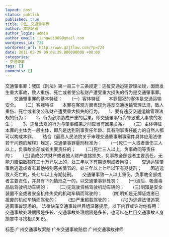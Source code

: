```yaml
---
layout: post
status: publish
published: true
title: 刑法 交通肇事罪
author: 本站记者
author_login: admin
author_email: jiangwei909@gmail.com
wordpress_id: 724
wordpress_url: http://www.gzjtlaw.com/?p=724
date: 2011-05-29 09:08:29.000000000 +08:00
categories:
- 交通肇事
tags: []
comments: []
---
```

交通肇事罪：我国《刑法》第一百三十三条规定：违反交通运输管理法规，因而发生重大事故，致人重伤、死亡或者使公私财产遭受重大损失的行为是交通肇事罪。 　　交通肇事罪的基本特征：　　（一）客体特征　　本罪侵犯的客体是交通运输安全。　　（二）客观特征　　本罪在客观方面表现为违反交通运输管理法规，致人重伤、死亡或者使公私财产遭受重大损失的行为。　　1、要有违反交通运输管理法规的行为；　　2、行为必须造成严重的后果，即交通肇事行为导致重大事故的发生；　　3、违反法规的行为与肇事结果之间应当有因果关系。　　（三）主体特征　　本罪的主体为一般主体，即凡是达到刑事责任年龄、具有刑事责任能力的自然人都可以构成本罪。　　结合《最高人民法院关于审理交通肇事刑事案件具体应用法律若干问题的解释》规定，交通肇事罪量刑标准为：　　(一)死亡一人或者重伤三人以上，负事故全部或者主要责任的； 　　(二)死亡三人以上，负事故同等责任的；　　(三)造成公共财产或者他人财产直接损失，负事故全部或者主要责任，无能力赔偿数额在三十万元以上的，处三年以下有期徒刑或者拘役；　　交通运输肇事后逃逸或者有其他特别恶劣情节的，处三年以上七年以下有期徒刑；　　因逃逸致人死亡的，处七年以上有期徒刑。　　交通肇事致一人以上重伤，负事故全部或者主要责任，并具有下列情形之一的，以交通肇事罪处罚：　　(一)酒后、吸食毒品后驾驶机动车辆的； 　　(二)无驾驶资格驾驶机动车辆的；　　(三)明知是安全装置不全或者安全机件失灵的机动车辆而驾驶的； 　　(四)明知是无牌证或者已报废的机动车辆而驾驶的； 　　(五)严重超载驾驶的； 　　(六)为逃避法律追究逃离事故现场的。 法律快车交通事故栏目组温馨提示，以下内容或许对你有用：交通事故处理期限是多长、交通事故处理期限是多长，也可以在栏目交通事故人身损害中寻找相关知识。标签:广州交通事故索赔 广州交通事故赔偿 广州交通事故律师
